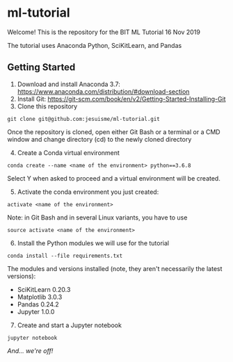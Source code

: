 # ml-tutorial
Welcome! This is the repository for the BIT ML Tutorial 16 Nov 2019

The tutorial uses Anaconda Python, SciKitLearn, and Pandas

## Getting Started
1. Download and install Anaconda 3.7: https://www.anaconda.com/distribution/#download-section
2. Install Git: https://git-scm.com/book/en/v2/Getting-Started-Installing-Git
3. Clone this repository
````
git clone git@github.com:jesuisme/ml-tutorial.git
````
Once the repository is cloned, open either Git Bash or a terminal or a CMD window and change directory (cd) to the newly cloned directory

4. Create a Conda virtual environment
````
conda create --name <name of the environment> python==3.6.8
````
Select Y when asked to proceed and a virtual environment will be created.

5. Activate the conda environment you just created:
````
activate <name of the environment>
````
Note: in Git Bash and in several Linux variants, you have to use
````
source activate <name of the environment>
````

6. Install the Python modules we will use for the tutorial
````
conda install --file requirements.txt
````
The modules and versions installed (note, they aren't necessarily the latest versions):
* SciKitLearn 0.20.3
* Matplotlib 3.0.3
* Pandas 0.24.2
* Jupyter 1.0.0

7. Create and start a Jupyter notebook
````
jupyter notebook
````

*And... we're off!*
